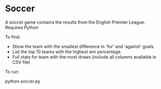 # Soccer

A soccer game contains the results from the English Premier League. 
Requires Python

To find:
- Show the team with the smallest difference in 'for' and 'against' goals.
- List the top 10 teams with the highest win percentage.
- Full stats for team with the most draws (include all columns available in CSV file)

To run:

python soccer.py

